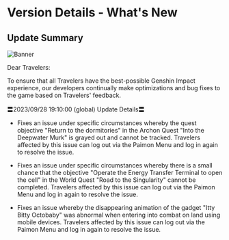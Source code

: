 # Version Details - What's New 
## Update Summary
![Banner](https://sdk.hoyoverse.com/upload/announcement/2020/11/11/0c4d0c742dde8334be30352fa3f5fb5b_4067277611421326976.jpg)

Dear Travelers:

To ensure that all Travelers have the best-possible Genshin Impact experience, our developers continually make optimizations and bug fixes to the game based on Travelers' feedback.

〓2023/09/28 19:10:00 (global) Update Details〓

- Fixes an issue under specific circumstances whereby the quest objective "Return to the dormitories" in the Archon Quest "Into the Deepwater Murk" is grayed out and cannot be tracked. Travelers affected by this issue can log out via the Paimon Menu and log in again to resolve the issue.

- Fixes an issue under specific circumstances whereby there is a small chance that the objective "Operate the Energy Transfer Terminal to open the cell" in the World Quest "Road to the Singularity" cannot be completed. Travelers affected by this issue can log out via the Paimon Menu and log in again to resolve the issue.

- Fixes an issue whereby the disappearing animation of the gadget "Itty Bitty Octobaby" was abnormal when entering into combat on land using mobile devices. Travelers affected by this issue can log out via the Paimon Menu and log in again to resolve the issue.
